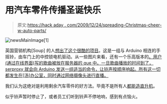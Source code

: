 # 用汽车零件传播圣诞快乐

> 原文:[https://hack aday . com/2009/12/24/spreading-Christmas-cheer-w-auto-parts/](https://hackaday.com/2009/12/24/spreading-christmas-cheer-w-auto-parts/)

![](../Images/f48e4930bb7dda4470dad55663afe283.png "newsMainImage[1]")

英国营销机构[Soup] 的人[想出了](http://www.soup.co.uk/)[这个很酷的项目](http://www.soupxmas.co.uk/)。这是一组与 Arduino 相连的手摇铃，由车门上的中控锁电机驱动。从一些图片来看，还有一个乐高版本的[。用户(通过在线界面)写的歌曲被放在服务器的 que 中。一旦歌曲播放的时间到了，serproxy 就会向 Arduino 发送一组适当的命令，让铃声按顺序响起。所有这一切都发生在[汤]办公室，同时通过网络摄像头进行直播。](http://hackaday.com/2009/09/15/rotating-lego-dock-take-two/)

我们认为这绝对是利用剩余汽车零件的好方法。毕竟不是所有人[都能造直升机](http://afp.google.com/article/ALeqM5hV0rzEDq7TWnlm7tMmr2zeQmiRig)。

似乎铃声暂时停止了，或者员工们听到铃声不停地响，感到有点恼火。